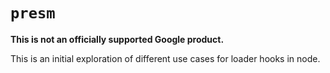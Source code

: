 # `presm`

**This is not an officially supported Google product.**

This is an initial exploration of different use cases for loader hooks in node.
